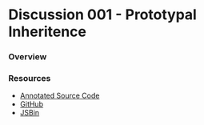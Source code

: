 # Discussion 001 - Prototypal Inheritence

### Overview


### Resources

* [Annotated Source Code](http://emcgary.r1l4b.com/discussions/002_extending_prototypes.html)
* [GitHub](https://github.com/mcgaryes/crumblies/blob/master/js101/discussions/002/)
* [JSBin](http://jsbin.com/)